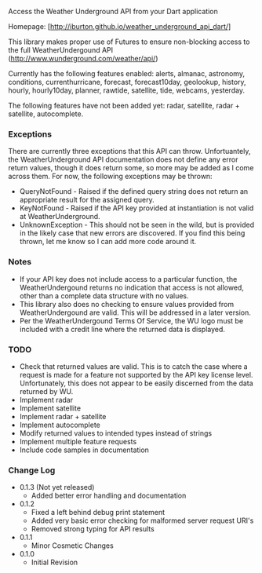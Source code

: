 Access the Weather Underground API from your Dart application

Homepage: [http://iburton.github.io/weather_underground_api_dart/]

This library makes proper use of Futures to ensure non-blocking access to the full WeatherUndergound API (http://www.wunderground.com/weather/api/)

Currently has the following features enabled:  alerts, almanac, astronomy, conditions, currenthurricane, forecast, forecast10day, geolookup, history, hourly, hourly10day, planner, rawtide, satellite, tide, webcams, yesterday. 

The following features have not been added yet:  radar, satellite, radar + satellite, autocomplete.

### Exceptions ###
There are currently three exceptions that this API can throw.  Unfortuantely, the WeatherUnderground API documentation does not define any error return values, though it does return some, so more may be added as I come across them.
For now, the following exceptions may be thrown:
- QueryNotFound - Raised if the defined query string does not return an appropriate result for the assigned query.
- KeyNotFound - Raised if the API key provided at instantiation is not valid at WeatherUnderground.
- UnknownException - This should not be seen in the wild, but is provided in the likely case that new errors are discovered.  If you find this being thrown, let me know so I can add more code around it.

### Notes ###
- If your API key does not include access to a particular function, the WeatherUndergound returns no indication that access is not allowed, other than a complete data structure with no values.  
- This library also does no checking to ensure values provided from WeatherUndergound are valid.  This will be addressed in a later version.
- Per the WeatherUndergound Terms Of Service, the WU logo must be included with a credit line where the returned data is displayed.

### TODO ###
- Check that returned values are valid.  This is to catch the case where a request is made for a feature not supported by the API key license level.  Unfortunately, this does not appear to be easily discerned from the data returned by WU.
- Implement radar
- Implement satellite
- Implement radar + satellite
- Implement autocomplete
- Modify returned values to intended types instead of strings
- Implement multiple feature requests
- Include code samples in documentation

### Change Log ###
- 0.1.3 (Not yet released)
    - Added better error handling and documentation
- 0.1.2 
    - Fixed a left behind debug print statement
    - Added very basic error checking for malformed server request URI's
    - Removed strong typing for API results      
- 0.1.1 
    - Minor Cosmetic Changes
- 0.1.0 
    - Initial Revision